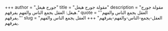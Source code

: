 +++
author = "جورج هيغل"
title = "مقولة جورج هيغل"
description = "مقولة جورج هيغل: العقل يجمع الناس والفهم يفرقهم."
quote = '''العقل يجمع الناس والفهم يفرقهم.''' 
slug = "العقل-يجمع-الناس-والفهم-يفرقهم"
+++
العقل يجمع الناس والفهم يفرقهم.
